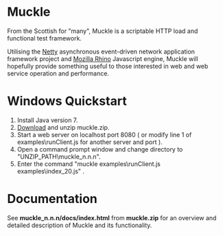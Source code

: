 Muckle
======

From the Scottish for "many", Muckle is a scriptable HTTP load and functional test framework.

Utilising the <a href="http://netty.io">Netty</a> asynchronous event-driven network application framework project 
and <a href="https://developer.mozilla.org/en/docs/Rhino">Mozilla Rhino</a> Javascript engine, Muckle will hopefully provide something useful to those 
interested in web and web service operation and performance.

<h1>Windows Quickstart</h1>

1. Install Java version 7.<br>
2. <a href="https://github.com/muckleproject/muckle/blob/master/muckle.zip?raw=true">Download</a> and unzip muckle.zip.<br>
3. Start a web server on localhost port 8080 ( or modify line 1 of examples\runClient.js for another server and port ).<br>
4. Open a command prompt window and change directory to "UNZIP_PATH\muckle_n.n.n".<br>
5. Enter the command   "muckle examples\runClient.js examples\index_20.js"  .<br>

<h1>Documentation</h1>
See <b>muckle_n.n.n/docs/index.html</b> from <b>muckle.zip</b> for an overview and detailed description of Muckle and its functionality.




